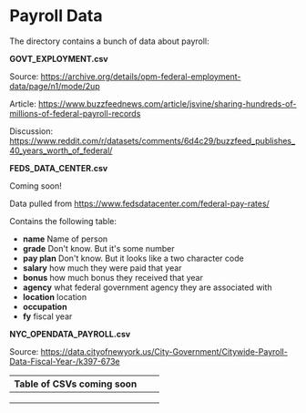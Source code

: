 # Payroll Data

The directory contains a bunch of data about payroll:

**GOVT_EXPLOYMENT.csv**

Source:  https://archive.org/details/opm-federal-employment-data/page/n1/mode/2up 

Article:  https://www.buzzfeednews.com/article/jsvine/sharing-hundreds-of-millions-of-federal-payroll-records 

Discussion:  https://www.reddit.com/r/datasets/comments/6d4c29/buzzfeed_publishes_40_years_worth_of_federal/ 

**FEDS_DATA_CENTER.csv**

Coming soon!

Data pulled from https://www.fedsdatacenter.com/federal-pay-rates/

Contains the following table:

* **name** Name of person
* **grade** Don't know. But it's some number
* **pay plan** Don't know. But it looks like a two character code
* **salary** how much they were paid that year
* **bonus** how much bonus they received that year
* **agency** what federal government agency they are associated with
* **location** location
* **occupation**
* **fy** fiscal year

**NYC_OPENDATA_PAYROLL.csv**

Source:  https://data.cityofnewyork.us/City-Government/Citywide-Payroll-Data-Fiscal-Year-/k397-673e 

| Table of CSVs coming soon |      |      |
| ------------------------- | ---- | ---- |
|                           |      |      |
|                           |      |      |
|                           |      |      |

